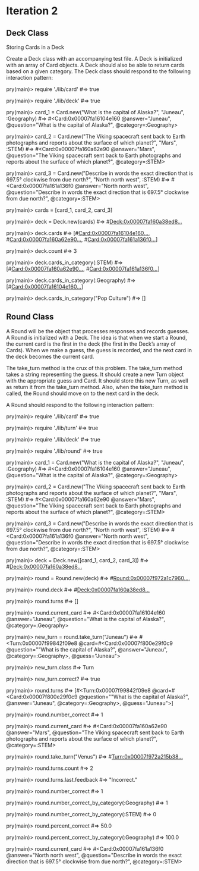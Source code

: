 # Iteration 2
## Deck Class

Storing Cards in a Deck

Create a Deck class with an accompanying test file. A Deck is initialized with an array of Card objects. A Deck should also be able to return cards based on a given category. The Deck class should respond to the following interaction pattern:

pry(main)> require './lib/card'
#=> true

pry(main)> require './lib/deck'
#=> true

pry(main)> card_1 = Card.new("What is the capital of Alaska?", "Juneau", :Geography)
#=> #<Card:0x00007fa16104e160 @answer="Juneau", @question="What is the capital of Alaska?", @category=:Geography>

pry(main)> card_2 = Card.new("The Viking spacecraft sent back to Earth photographs and reports about the surface of which planet?", "Mars", :STEM)
#=> #<Card:0x00007fa160a62e90 @answer="Mars", @question="The Viking spacecraft sent back to Earth photographs and reports about the surface of which planet?", @category=:STEM>

pry(main)> card_3 = Card.new("Describe in words the exact direction that is 697.5° clockwise from due north?", "North north west", :STEM)
#=> #<Card:0x00007fa161a136f0 @answer="North north west", @question="Describe in words the exact direction that is 697.5° clockwise from due north?", @category=:STEM>

pry(main)> cards = [card_1, card_2, card_3]

pry(main)> deck = Deck.new(cards)
#=> #<Deck:0x00007fa160a38ed8...>

pry(main)> deck.cards
#=> [#<Card:0x00007fa16104e160...>, #<Card:0x00007fa160a62e90...>, #<Card:0x00007fa161a136f0...>]

pry(main)> deck.count
#=> 3

pry(main)> deck.cards_in_category(:STEM)
#=> [#<Card:0x00007fa160a62e90...>, #<Card:0x00007fa161a136f0...>]

pry(main)> deck.cards_in_category(:Geography)
#=> [#<Card:0x00007fa16104e160...>]

pry(main)> deck.cards_in_category("Pop Culture")
#=> []


## Round Class

A Round will be the object that processes responses and records guesses. A Round is initialized with a Deck. The idea is that when we start a Round, the current card is the first in the deck (the first in the Deck’s array of Cards). When we make a guess, the guess is recorded, and the next card in the deck becomes the current card.

The take_turn method is the crux of this problem. The take_turn method takes a string representing the guess. It should create a new Turn object with the appropriate guess and Card. It should store this new Turn, as well as return it from the take_turn method. Also, when the take_turn method is called, the Round should move on to the next card in the deck.

A Round should respond to the following interaction pattern:

pry(main)> require './lib/card'
#=> true

pry(main)> require './lib/turn'
#=> true

pry(main)> require './lib/deck'
#=> true

pry(main)> require './lib/round'
#=> true

pry(main)> card_1 = Card.new("What is the capital of Alaska?", "Juneau", :Geography)
#=> #<Card:0x00007fa16104e160 @answer="Juneau", @question="What is the capital of Alaska?", @category=:Geography>

pry(main)> card_2 = Card.new("The Viking spacecraft sent back to Earth photographs and reports about the surface of which planet?", "Mars", :STEM)
#=> #<Card:0x00007fa160a62e90 @answer="Mars", @question="The Viking spacecraft sent back to Earth photographs and reports about the surface of which planet?", @category=:STEM>

pry(main)> card_3 = Card.new("Describe in words the exact direction that is 697.5° clockwise from due north?", "North north west", :STEM)
#=> #<Card:0x00007fa161a136f0 @answer="North north west", @question="Describe in words the exact direction that is 697.5° clockwise from due north?", @category=:STEM>

pry(main)> deck = Deck.new([card_1, card_2, card_3])
#=> #<Deck:0x00007fa160a38ed8...>

pry(main)> round = Round.new(deck)
#=> #<Round:0x00007f972a1c7960...>,

pry(main)> round.deck
#=> #<Deck:0x00007fa160a38ed8...>

pry(main)> round.turns
#=> []

pry(main)> round.current_card
#=> #<Card:0x00007fa16104e160 @answer="Juneau", @question="What is the capital of Alaska?", @category=:Geography>

pry(main)> new_turn = round.take_turn("Juneau")
#=> #<Turn:0x00007f99842f09e8 @card=#<Card:0x00007f800e29f0c9 @question=""What is the capital of Alaska?", @answer="Juneau", @category=:Geography>, @guess="Juneau">

pry(main)> new_turn.class
#=> Turn

pry(main)> new_turn.correct?
#=> true

pry(main)> round.turns
#=> [#<Turn:0x00007f99842f09e8 @card=#<Card:0x00007f800e29f0c9 @question=""What is the capital of Alaska?", @answer="Juneau", @category=:Geography>, @guess="Juneau">]

pry(main)> round.number_correct
#=> 1

pry(main)> round.current_card
#=> #<Card:0x00007fa160a62e90 @answer="Mars", @question="The Viking spacecraft sent back to Earth photographs and reports about the surface of which planet?", @category=:STEM>

pry(main)> round.take_turn("Venus")
#=> #<Turn:0x00007f972a215b38...>

pry(main)> round.turns.count
#=> 2

pry(main)> round.turns.last.feedback
#=> "Incorrect."

pry(main)> round.number_correct
#=> 1

pry(main)> round.number_correct_by_category(:Geography)
#=> 1

pry(main)> round.number_correct_by_category(:STEM)
#=> 0

pry(main)> round.percent_correct
#=> 50.0

pry(main)> round.percent_correct_by_category(:Geography)
#=> 100.0

pry(main)> round.current_card
#=> #<Card:0x00007fa161a136f0 @answer="North north west", @question="Describe in words the exact direction that is 697.5° clockwise from due north?", @category=:STEM>
